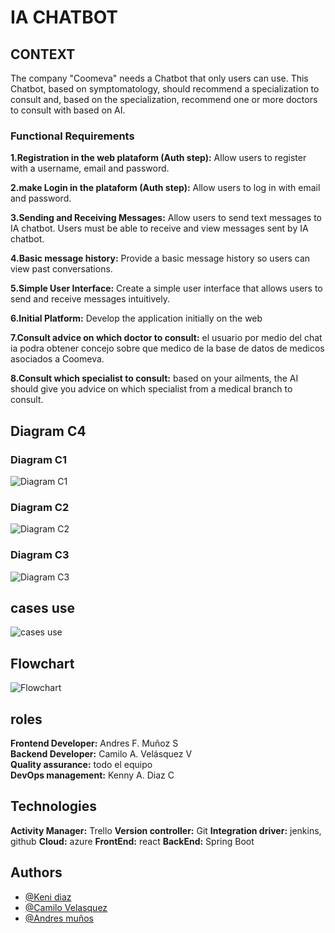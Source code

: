 
# IA CHATBOT

## CONTEXT
The company "Coomeva" needs a Chatbot that only users can use. This Chatbot, based on symptomatology, should recommend a specialization to consult and, based on the specialization, recommend one or more doctors to consult with based on AI.

### Functional Requirements 
**1.Registration in the web plataform (Auth step):**
Allow users to register with a username, email and password.

**2.make Login in the plataform (Auth step):**
Allow users to log in with  email and password.

**3.Sending and Receiving Messages:**
Allow users to send text messages to IA chatbot.
Users must be able to receive and view messages sent by IA chatbot.

**4.Basic message history:**
Provide a basic message history so users can view past conversations.

**5.Simple User Interface:**
Create a simple user interface that allows users to send and receive messages intuitively.

**6.Initial Platform:**
Develop the application initially on the web

**7.Consult advice on which doctor to consult:**
el usuario por medio del chat ia podra obtener concejo sobre que medico de la base de datos de medicos asociados a Coomeva.

**8.Consult which specialist to consult:**
based on your ailments, the AI should give you advice on which specialist from a medical branch to consult.

## Diagram C4

### Diagram C1
![Diagram C1](./documentationAssets/c1Coomeva.png)
### Diagram C2
![Diagram C2](./documentationAssets/c2Coomeva.png)
### Diagram C3
![Diagram C3](./documentationAssets/c3Coomeva.png)

## cases use
![cases use](./documentationAssets/useCases.png)

## Flowchart
![Flowchart](./documentationAssets/flowchart.jpg)

## roles
**Frontend Developer:** Andres F. Muñoz S  
**Backend Developer:** Camilo A. Velásquez V   
**Quality assurance:** todo el equipo  
**DevOps management:** Kenny A. Diaz C 

## Technologies
**Activity Manager:** Trello
**Version controller:** Git
**Integration driver:** jenkins, github
**Cloud:** azure
**FrontEnd:** react
**BackEnd:** Spring Boot

## Authors

-   [@Keni diaz](https://github.com/kennydiaz1)
-   [@Camilo Velasquez](https://www.github.com/zarrok2112)
-   [@Andres muños](https://github.com/Andressann)

